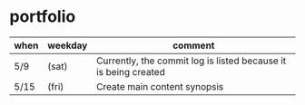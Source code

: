 # portfolio

|when|weekday|comment|
|-----|-------|------|
|5/9|(sat)|Currently, the commit log is listed because it is being created|
|5/15|(fri)|Create main content synopsis|